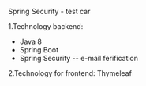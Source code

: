 
Spring Security - test car 

1.Technology backend:
- Java 8
- Spring Boot
- Spring Security 
-- e-mail ferification
 
2.Technology for frontend:
Thymeleaf



